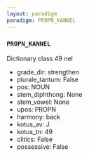 ```yaml
---
layout: paradigm
paradigm: PROPN_KANNEL
---
```

### ` PROPN_KANNEL `

Dictionary class 49 nel
* grade_dir: strengthen
* plurale_tantum: False
* pos: NOUN
* stem_diphthong: None
* stem_vowel: None
* upos: PROPN
* harmony: back
* kotus_av: J
* kotus_tn: 49
* clitics: False
* possessive: False
